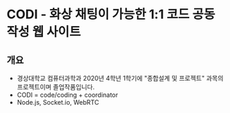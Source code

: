 # CODI - 화상 채팅이 가능한 1:1 코드 공동 작성 웹 사이트
## 개요
- 경상대학교 컴퓨터과학과 2020년 4학년 1학기에 "종합설계 및 프로젝트" 과목의 프로젝트이며 졸업작품입니다.
- CODI = code/coding + coordinator
- Node.js, Socket.io, WebRTC
